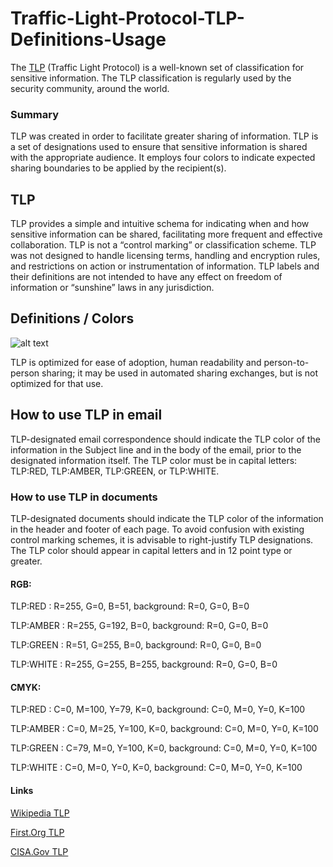 # Traffic-Light-Protocol-TLP-Definitions-Usage
The [TLP](https://www.cisa.gov/tlp) (Traffic Light Protocol) is a well-known set of classification for sensitive information.
The TLP classification is regularly used by the security community, around the world.

### Summary
TLP was created in order to facilitate greater sharing of information. TLP is a set of designations used to ensure that sensitive information is shared with the appropriate audience. It employs four colors to indicate expected sharing boundaries to be applied by the recipient(s).

## TLP
TLP provides a simple and intuitive schema for indicating when and how sensitive information can be shared, facilitating more frequent and effective collaboration. TLP is not a “control marking” or classification scheme. TLP was not designed to handle licensing terms, handling and encryption rules, and restrictions on action or instrumentation of information. TLP labels and their definitions are not intended to have any effect on freedom of information or “sunshine” laws in any jurisdiction.


## Definitions / Colors
![alt text](https://i.imgur.com/nD04bAz.png)


TLP is optimized for ease of adoption, human readability and person-to-person sharing; it may be used in automated sharing exchanges, but is not optimized for that use.

## How to use TLP in email

TLP-designated email correspondence should indicate the TLP color of the information in the Subject line and in the body of the email, prior to the designated information itself. The TLP color must be in capital letters: TLP:RED, TLP:AMBER, TLP:GREEN, or TLP:WHITE.

### How to use TLP in documents
TLP-designated documents should indicate the TLP color of the information in the header and footer of each page. To avoid confusion with existing control marking schemes, it is advisable to right-justify TLP designations. The TLP color should appear in capital letters and in 12 point type or greater.

#### RGB:
TLP:RED : R=255, G=0, B=51, background: R=0, G=0, B=0


TLP:AMBER : R=255, G=192, B=0, background: R=0, G=0, B=0


TLP:GREEN : R=51, G=255, B=0, background: R=0, G=0, B=0


TLP:WHITE : R=255, G=255, B=255, background: R=0, G=0, B=0

#### CMYK:

TLP:RED : C=0, M=100, Y=79, K=0, background: C=0, M=0, Y=0, K=100


TLP:AMBER : C=0, M=25, Y=100, K=0, background: C=0, M=0, Y=0, K=100


TLP:GREEN : C=79, M=0, Y=100, K=0, background: C=0, M=0, Y=0, K=100


TLP:WHITE : C=0, M=0, Y=0, K=0, background: C=0, M=0, Y=0, K=100

#### Links
[Wikipedia TLP](https://en.wikipedia.org/wiki/Traffic_Light_Protocol)

[First.Org TLP](https://www.first.org/tlp/)

[CISA.Gov TLP](https://www.cisa.gov/tlp)
